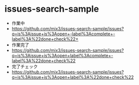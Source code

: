 # issues-search-sample

* 作業中
 * https://github.com/mix3/issues-search-sample/issues?q=is%3Aissue+is%3Aopen+-label%3Acomplete+-label%3A%22done+check%22+
* 作業完了
 * https://github.com/mix3/issues-search-sample/issues?q=is%3Aissue+is%3Aopen+label%3Acomplete+-label%3A%22done+check%22
* 完了チェック
 * https://github.com/mix3/issues-search-sample/issues?q=is%3Aissue+is%3Aopen+label%3A%22done+check%22

